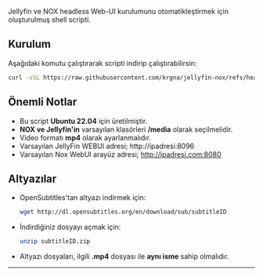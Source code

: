 

Jellyfin ve NOX headless Web-UI kurulumunu otomatikleştirmek için oluşturulmuş shell scripti.

## Kurulum
Aşağıdaki komutu çalıştırarak scripti indirip çalıştırabilirsin:

```sh
curl -sSL https://raw.githubusercontent.com/krgna/jellyfin-nox/refs/heads/main/automated.sh -o automated.sh && chmod +x automated.sh && ./automated.sh
```

## Önemli Notlar
- Bu script **Ubuntu 22.04** için üretilmiştir.
- **NOX ve Jellyfin'in** varsayılan klasörleri **/media** olarak seçilmelidir.
- Video formatı **mp4** olarak ayarlanmalıdır.
- Varsayılan JellyFin WEBUI adresi; http://ipadresi:8096
- Varsayılan Nox WebUI arayüz adresi; http://ipadresi.com:8080

## Altyazılar
- OpenSubtitles'tan altyazı indirmek için:

  ```sh
  wget http://dl.opensubtitles.org/en/download/sub/subtitleID
  ```
  
- İndirdiğiniz dosyayı açmak için:

  ```sh
  unzip subtitleID.zip
  ```

- Altyazı dosyaları, ilgili **.mp4** dosyası ile **aynı isme** sahip olmalıdır.

---


